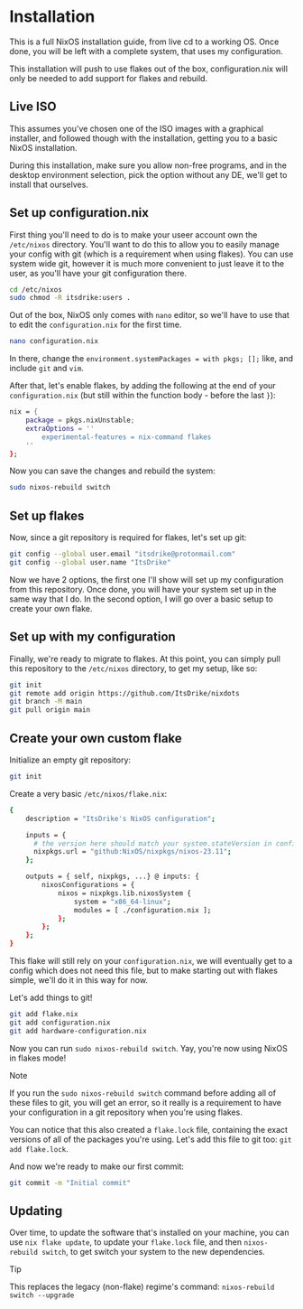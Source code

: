 # Installation

This is a full NixOS installation guide, from live cd to a working OS.
Once done, you will be left with a complete system, that uses my configuration.

This installation will push to use flakes out of the box, configuration.nix will
only be needed to add support for flakes and rebuild.

## Live ISO

This assumes you've chosen one of the ISO images with a graphical installer, and
followed though with the installation, getting you to a basic NixOS installation.

During this installation, make sure you allow non-free programs, and in the desktop environment selection, pick the option without any DE, we'll get to install that ourselves.

## Set up configuration.nix

First thing you'll need to do is to make your useer account own the
`/etc/nixos` directory. You'll want to do this to allow you to easily manage
your config with git (which is a requirement when using flakes). You can use
system wide git, however it is much more convenient to just leave it to the
user, as you'll have your git configuration there.

```sh
cd /etc/nixos
sudo chmod -R itsdrike:users .
```

Out of the box, NixOS only comes with `nano` editor, so we'll have to use that to edit the `configuration.nix` for the first time.

```sh
nano configuration.nix
```

In there, change the `environment.systemPackages = with pkgs; [];` like, and include `git` and `vim`.

After that, let's enable flakes, by adding the following at the end of your `configuration.nix` (but still within the function body - before the last `}`):

```nix
nix = {
    package = pkgs.nixUnstable;
    extraOptions = ''
        experimental-features = nix-command flakes
    ''
};
```

Now you can save the changes and rebuild the system:

```sh
sudo nixos-rebuild switch
```

## Set up flakes

Now, since a git repository is required for flakes, let's set up git:

```sh
git config --global user.email "itsdrike@protonmail.com"
git config --global user.name "ItsDrike"
```

Now we have 2 options, the first one I'll show will set up my configuration
from this repository. Once done, you will have your system set up in the same
way that I do. In the second option, I will go over a basic setup to create
your own flake.

## Set up with my configuration

Finally, we're ready to migrate to flakes. At this point, you can simply pull this repository
to the `/etc/nixos` directory, to get my setup, like so:

```sh
git init
git remote add origin https://github.com/ItsDrike/nixdots
git branch -M main
git pull origin main
```

## Create your own custom flake

Initialize an empty git repository:

```sh
git init
```

Create a very basic `/etc/nixos/flake.nix`:

```sh
{
    description = "ItsDrike's NixOS configuration";

    inputs = {
      # the version here should match your system.stateVersion in configuration.nix
      nixpkgs.url = "github:NixOS/nixpkgs/nixos-23.11";
    };

    outputs = { self, nixpkgs, ...} @ inputs: {
        nixosConfigurations = {
            nixos = nixpkgs.lib.nixosSystem {
                system = "x86_64-linux";
                modules = [ ./configuration.nix ];
            };
        };
    };
}
```

This flake will still rely on your `configuration.nix`, we will eventually get
to a config which does not need this file, but to make starting out with flakes
simple, we'll do it in this way for now.

Let's add things to git!

```sh
git add flake.nix
git add configuration.nix
git add hardware-configuration.nix
```

Now you can run `sudo nixos-rebuild switch`. Yay, you're now using NixOS in flakes mode!

> [!NOTE]
> If you run the `sudo nixos-rebuild switch` command before adding all of these
> files to git, you will get an error, so it really is a requirement to have
> your configuration in a git repository when you're using flakes.

You can notice that this also created a `flake.lock` file, containing the exact
versions of all of the packages you're using. Let's add this file to git too:
`git add flake.lock`.

And now we're ready to make our first commit:

```sh
git commit -m "Initial commit"
```

## Updating

Over time, to update the software that's installed on your machine, you can use
`nix flake update`, to update your `flake.lock` file, and then `nixos-rebuild
switch`, to get switch your system to the new dependencies.

> [!TIP]
> This replaces the legacy (non-flake) regime's command: `nixos-rebuild switch --upgrade`
